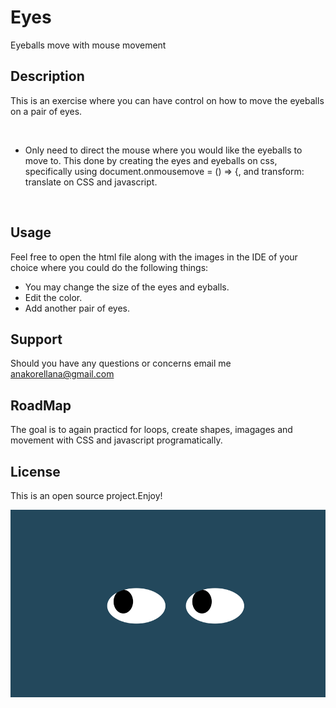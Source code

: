 # Eyes
Eyeballs move with mouse movement

<h2>Description</h2>

This is an exercise where you can have control on how to move the eyeballs on a pair of eyes.

<br>

+ Only need to direct the mouse where you would like the eyeballs to move to. This done by creating the eyes and eyeballs on css, specifically using
document.onmousemove = () => {, and transform: translate on CSS and javascript.

<br>



<h2>Usage</h2>


Feel free to open the html file along with the images in the IDE of your choice where you could do the following things:

+ You may change the size of the eyes and eyballs.
+ Edit the color.
+ Add another pair of eyes.

<h2>Support</h2>

Should you have any questions or concerns email me anakorellana@gmail.com

<h2>RoadMap</h2>

The goal is to again practicd for loops, create shapes, imagages and movement with CSS and javascript programatically.

<h2>License</h2>

This is an open source project.Enjoy!

<img src="eyes.png" height="300"/>




